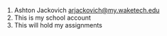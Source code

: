 1. Ashton Jackovich arjackovich@my.waketech.edu
2. This is my school account
3. This will hold my assignments